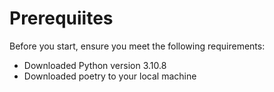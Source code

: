 # Prerequiites
Before you start, ensure you meet the following requirements:
* Downloaded Python version 3.10.8
* Downloaded poetry to your local machine